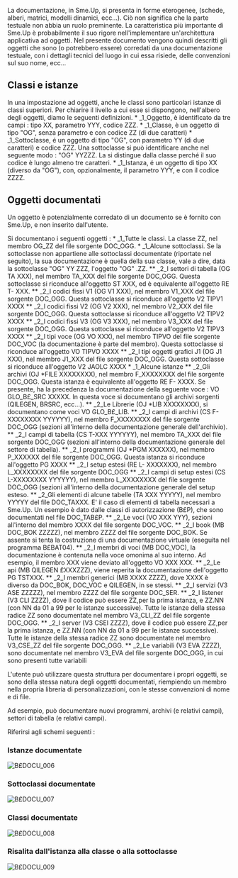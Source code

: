 La documentazione, in Sme.Up, si presenta in forme eterogenee, (schede, alberi, matrici, modelli dinamici, ecc...). Ciò non significa che la parte testuale non abbia un ruolo preminente.
La caratteristica più importante di Sme.Up è probabilmente il suo rigore nell'implementare un'architettura applicativa ad oggetti.
Nel presente documento vengono quindi descritti gli oggetti che sono (o potrebbero essere) corredati da una documentazione testuale, con i dettagli tecnici del luogo in cui essa risiede, delle convenzioni sul suo nome, ecc...

## Classi e istanze
In una impostazione ad oggetti, anche le classi sono particolari istanze di classi superiori.
Per chiarire il livello a cui esse si dispongono, nell'albero degli oggetti, diamo le seguenti definizioni.
 \* _1_Oggetto, è identificato da tre campi :  tipo XX, parametro YYY, codice ZZZ.
 \* _1_Classe, è un oggetto di tipo "OG", senza parametro e con codice ZZ (di due caratteri)
 \* _1_Sottoclasse, é un oggetto di tipo "OG", con parametro YY (di due caratteri) e codice ZZZ. Una sottoclasse si può identificare anche nel seguente modo :  "OG"  YYZZZ. La si distingue dalla classe perché il suo codice è lungo almeno tre caratteri.
 \* _1_Istanza, é un oggetto di tipo XX (diverso da "OG"), con, opzionalmente, il parametro YYY, e con il codice ZZZZ.


## Oggetti documentati
Un oggetto è potenzialmente corredato di un documento se è fornito con Sme.Up, e non inserito dall'utente.

Si documentano i seguenti oggetti : 
 \* _1_Tutte le classi. La classe ZZ, nel membro OG_ZZ del file sorgente DOC_OGG.
 \* _1_Alcune sottoclassi. Se la sottoclasse non appartiene alle sottoclassi documentate (riportate nel seguito), la sua documentazione è quella della sua classe, vale a dire, data la sottoclasse "OG" YY ZZZ, l'oggetto "OG" .ZZ.
 \*\* _2_I settori di tabella (OG TA XXX), nel membro TA_XXX del file sorgente DOC_OGG. Questa sottoclasse si riconduce all'oggetto ST  XXX, ed è equivalente all'oggetto RE T- XXX.
 \*\* _2_I codici fissi V1 (OG V1 XXX), nel membro V1_XXX del file sorgente DOC_OGG. Questa sottoclasse si riconduce all'oggetto V2 TIPV1 XXXX
 \*\* _2_I codici fissi V2 (OG V2 XXX), nel membro V2_XXX del file sorgente DOC_OGG. Questa sottoclasse si riconduce all'oggetto V2 TIPV2 XXXX
 \*\* _2_I codici fissi V3 (OG V3 XXX), nel membro V3_XXX del file sorgente DOC_OGG. Questa sottoclasse si riconduce all'oggetto V2 TIPV3 XXXX
 \*\* _2_I tipi voce (OG VO XXX), nel membro TIPVO del file sorgente DOC_VOC (la documentazione è parte del membro). Questa sottoclasse si riconduce all'oggetto VO TIPVO XXXX
 \*\* _2_I tipi oggetti grafici J1 (OG J1 XXX), nel membro J1_XXX del file sorgente DOC_OGG. Questa sottoclasse si riconduce all'oggetto V2 JAOLC XXXX
 \* _1_Alcune istanze
 \*\* _2_Gli archivi (OJ \*FILE XXXXXXXX), nel membro F_XXXXXXXX del file sorgente DOC_OGG. Questa istanza è equivalente all'oggetto RE F- XXXX. Se presente, ha la precedenza la documentazione della seguente voce :  VO GLO_B£_SRC XXXXX. In questa voce si documentano gli archivi sorgenti (QILEGEN, BRSRC, ecc...).
 \*\* _2_Le Librerie (OJ \*LIB XXXXXXXX), si documentano come voci VO GLO_B£_LIB.
 \*\* _2_I campi di archivi (CS F-XXXXXXXX YYYYYY), nel membro F_XXXXXXXX del file sorgente DOC_OGG (sezioni all'interno della documentazione generale dell'archivio).
 \*\* _2_I campi di tabella (CS T-XXX YYYYYY), nel membro TA_XXX del file sorgente DOC_OGG (sezioni all'interno della documentazione generale del settore di tabella).
 \*\* _2_I programmi (OJ \*PGM XXXXXX), nel membro P_XXXXXX del file sorgente DOC_OGG. Questa istanza si riconduce all'oggetto PG XXXX
 \*\* _2_I setup estesi (RE L- XXXXXXX), nel membro L_XXXXXXXX del file sorgente DOC_OGG
 \*\* _2_I campi di setup estesi (CS L-XXXXXXXX YYYYYY), nel membro L_XXXXXXXX del file sorgente DOC_OGG (sezioni all'interno della documentazione generale del setup esteso.
 \*\* _2_Gli elementi di alcune tabelle (TA XXX YYYYY), nel membro YYYYY del file DOC_TAXXX. E' il caso di elementi di tabella necessari a Sme.Up. Un esempio è dato dalle classi di autorizzazione (B£P), che sono documentati nel file DOC_TAB£P.
 \*\* _2_Le voci (VO XXX YYY), sezioni all'interno del membro XXXX del file sorgente DOC_VOC.
 \*\* _2_I book (MB DOC_BOK ZZZZZ), nel membro ZZZZ del file sorgente DOC_BOK. Se assente si tenta la costruzione di una documentazione virtuale (eseguita nel programma B£BAT04).
 \*\* _2_I membri di voci (MB DOC_VOC), la documentazione è contenuta nella voce omonima al suo interno. Ad esempio, il membro XXX viene deviato all'oggetto VO XXX XXX.
 \*\* _2_Le api (MB QILEGEN £XXXZZZ), viene reperita la documentazione dell'oggetto PG TSTXXX.
 \*\* _2_I membri generici (MB XXXX ZZZZ), dove XXXX è diverso da DOC_BOK, DOC_VOC e QILEGEN, in se stessi.
 \*\* _2_I servizi (V3 ASE ZZZZZ), nel membro ZZZZ del file sorgente DOC_SER.
 \*\* _2_I listener (V3 CLI ZZZZ), dove il codice può essere ZZ,per la prima istanza, e ZZ.NN (con NN da 01 a 99 per le istanze successive). Tutte le istanze della stessa radice ZZ sono documentate nel membro V3_CLI_ZZ del file sorgente DOC_OGG.
 \*\* _2_I server (V3 CSEI ZZZZ), dove il codice può essere ZZ,per la prima istanza, e ZZ.NN (con NN da 01 a 99 per le istanze successive). Tutte le istanze della stessa radice ZZ sono documentate nel membro V3_CSE_ZZ del file sorgente DOC_OGG.
 \*\* _2_Le variabili (V3 EVA ZZZZ), sono documentate nel membro V3_EVA del file sorgente DOC_OGG, in cui sono presenti tutte variabili

L'utente può utilizzare questa struttura per documentare i propri oggetti, se sono della stessa natura degli oggetti documentati, riempiendo un membro nella propria libreria di personalizzazioni, con le stesse convenzioni di nome e di file.

Ad esempio, può documentare nuovi programmi, archivi (e relativi campi), settori di tabella (e relativi campi).

Riferirsi agli schemi seguenti : 

### Istanze documentate
![B£DOCU_006](http://doc.smeup.com/immagini/B£DOCU_09/BXDOCU_006.png)
### Sottoclassi documentate
![B£DOCU_007](http://doc.smeup.com/immagini/B£DOCU_09/BXDOCU_007.png)
### Classi documentate
![B£DOCU_008](http://doc.smeup.com/immagini/B£DOCU_09/BXDOCU_008.png)
### Risalita dall'istanza alla classe o alla sottoclasse
![B£DOCU_009](http://doc.smeup.com/immagini/B£DOCU_09/BXDOCU_009.png)